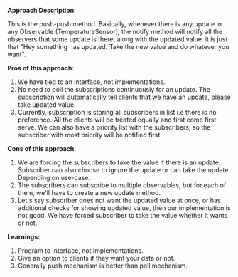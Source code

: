 **Approach Description**:

This is the push-push method. Basically, whenever there is any update in any Observable (TemperatureSensor), the notify method will notify all the observers that some update is there, along with the updated value.
it is just that "Hey something has updated. Take the new value and do whatever you want".

**Pros of this approach**:

1. We have tied to an interface, not implementations.
2. No need to poll the subscriptions continuously for an update. The subscription will automatically tell clients that we have an update, please take updated value.
3. Currently, subscription is storing all subscribers in list i.e there is no preference. All the clients will be treated equally and first come first serve.
We can also have a priority list with the subscribers, so the subscriber with most priority will be notified first.

**Cons of this approach**:
1. We are forcing the subscribers to take the value if there is an update. Subscriber can also choose to ignore the update or can take the update. Depending on use-case.
2. The subscribers can subscribe to multiple observables, but for each of them, we'll have to create a new update method.
3. Let's say subscriber does not want the updated value at once, or has additional checks for showing updated value, then our implementation is not good.
We have forced subscriber to take the value whether it wants or not.

   
**Learnings:**
1. Program to interface, not implementations.
2. Give an option to clients if they want your data or not.
3. Generally push mechanism is better than poll mechanism.

